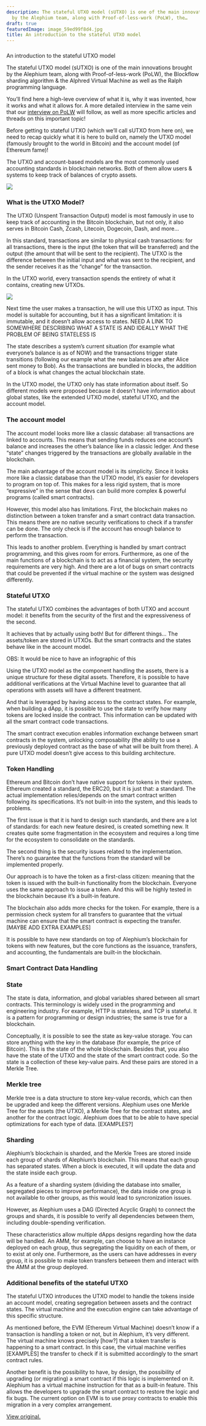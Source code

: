 ```yaml
---
description: The stateful UTXO model (sUTXO) is one of the main innovations brought
  by the Alephium team, along with Proof-of-less-work (PoLW), the…
draft: true
featuredImage: image_59ed99f8d4.jpg
title: An introduction to the stateful UTXO model
---
```


###

An introduction to the stateful UTXO model

The stateful UTXO model (sUTXO) is one of the main innovations brought by the Alephium team, along with Proof-of-less-work (PoLW), the Blockflow sharding algorithm & the Alphred Virtual Machine as well as the Ralph programming language.

You’ll find here a high-leve overview of what it is, why it was invented, how it works and what it allows for. A more detailed interview in the same vein that our <a href="https://medium.com/@alephium/tech-talk-1-the-ultimate-guide-to-proof-of-less-work-the-universe-and-everything-ba70644ab301" class="markup--anchor markup--p-anchor" data-href="https://medium.com/@alephium/tech-talk-1-the-ultimate-guide-to-proof-of-less-work-the-universe-and-everything-ba70644ab301" target="_blank">interview on PoLW</a> will follow, as well as more specific articles and threads on this important topic!

Before getting to stateful UTXO (which we’ll call sUTXO from here on), we need to recap quickly what it is here to build on, namely the UTXO model (famously brought to the world in Bitcoin) and the account model (of Ethereum fame)!

The UTXO and account-based models are the most commonly used accounting standards in blockchain networks. Both of them allow users & systems to keep track of balances of crypto assets.

![](image_59ed99f8d4.jpg)

### What is the UTXO Model?

The UTXO (Unspent Transaction Output) model is most famously in use to keep track of accounting in the Bitcoin blockchain, but not only, it also serves in Bitcoin Cash, Zcash, Litecoin, Dogecoin, Dash, and more…

In this standard, transactions are similar to physical cash transactions: for all transactions, there is the input (the token that will be transferred) and the output (the amount that will be sent to the recipient). The UTXO is the difference between the initial input and what was sent to the recipient, and the sender receives it as the “change” for the transaction.

In the UTXO world, every transaction spends the entirety of what it contains, creating new UTXOs.

![](image_7461ecb0dc.jpg)

Next time the user makes a transaction, he will use this UTXO as input. This model is suitable for accounting, but it has a significant limitation: it is immutable, and it doesn’t allow access to states. NEED A LINK TO SOMEWHERE DESCRIBING WHAT A STATE IS AND IDEALLY WHAT THE PROBLEM OF BEING STATELESS IS

The state describes a system’s current situation (for example what everyone’s balance is as of NOW) and the transactions trigger state transitions (following our example what the new balances are after Alice sent money to Bob). As the transactions are bundled in blocks, the addition of a block is what changes the actual blockchain state.

In the UTXO model, the UTXO only has state information about itself. So different models were proposed because it doesn’t have information about global states, like the extended UTXO model, stateful UTXO, and the account model.

### The account model

The account model looks more like a classic database: all transactions are linked to accounts. This means that sending funds reduces one account’s balance and increases the other’s balance like in a classic ledger. And these “state” changes triggered by the transactions are globally available in the blockchain.

The main advantage of the account model is its simplicity. Since it looks more like a classic database than the UTXO model, it’s easier for developers to program on top of. This makes for a less rigid system, that is more “expressive” in the sense that devs can build more complex & powerful programs (called smart contracts).

However, this model also has limitations. First, the blockchain makes no distinction between a token transfer and a smart contract data transaction. This means there are no native security verifications to check if a transfer can be done. The only check is if the account has enough balance to perform the transaction.

This leads to another problem. Everything is handled by smart contract programming, and this gives room for errors. Furthermore, as one of the main functions of a blockchain is to act as a financial system, the security requirements are very high. And there are a lot of bugs on smart contracts that could be prevented if the virtual machine or the system was designed differently.

### Stateful UTXO

The stateful UTXO combines the advantages of both UTXO and account model: it benefits from the security of the first and the expressiveness of the second.

It achieves that by actually using both! But for different things… The assets/token are stored in UTXOs. But the smart contracts and the states behave like in the account model.

OBS: It would be nice to have an infographic of this

Using the UTXO model as the component handling the assets, there is a unique structure for these digital assets. Therefore, it is possible to have additional verifications at the Virtual Machine level to guarantee that all operations with assets will have a different treatment.

And that is leveraged by having access to the contract states. For example, when building a dApp, it is possible to use the state to verify how many tokens are locked inside the contract. This information can be updated with all the smart contract code transactions.

The smart contract execution enables information exchange between smart contracts in the system, unlocking composability (the ability to use a previously deployed contract as the base of what will be built from there). A pure UTXO model doesn’t give access to this building architecture.

### Token Handling

Ethereum and Bitcoin don’t have native support for tokens in their system. Ethereum created a standard, the ERC20, but it is just that: a standard. The actual implementation relies/depends on the smart contract written following its specifications. It’s not built-in into the system, and this leads to problems.

The first issue is that it is hard to design such standards, and there are a lot of standards: for each new feature desired, is created something new. It creates quite some fragmentation in the ecosystem and requires a long time for the ecosystem to consolidate on the standards.

The second thing is the security issues related to the implementation. There’s no guarantee that the functions from the standard will be implemented properly.

Our approach is to have the token as a first-class citizen: meaning that the token is issued with the built-in functionality from the blockchain. Everyone uses the same approach to issue a token. And this will be highly tested in the blockchain because it’s a built-in feature.

The blockchain also adds more checks for the token. For example, there is a permission check system for all transfers to guarantee that the virtual machine can ensure that the smart contract is expecting the transfer. \[MAYBE ADD EXTRA EXAMPLES\]

It is possible to have new standards on top of Alephium’s blockchain for tokens with new features, but the core functions as the issuance, transfers, and accounting, the fundamentals are built-in the blockchain.

### Smart Contract Data Handling

### State

The state is data, information, and global variables shared between all smart contracts. This terminology is widely used in the programming and engineering industry. For example, HTTP is stateless, and TCP is stateful. It is a pattern for programming or design industries; the same is true for a blockchain.

Conceptually, it is possible to see the state as key-value storage. You can store anything with the key in the database (for example, the price of Bitcoin). This is the state of the whole blockchain. Besides that, you also have the state of the UTXO and the state of the smart contract code. So the state is a collection of these key-value pairs. And these pairs are stored in a Merkle Tree.

### Merkle tree

Merkle tree is a data structure to store key-value records, which can then be upgraded and keep the different versions. Alephium uses one Merkle Tree for the assets (the UTXO), a Merkle Tree for the contract states, and another for the contract logic. Alephium does that to be able to have special optimizations for each type of data. \[EXAMPLES?\]

### Sharding

Alephium’s blockchain is sharded, and the Merkle Trees are stored inside each group of shards of Alephium’s blockchain. This means that each group has separated states. When a block is executed, it will update the data and the state inside each group.

As a feature of a sharding system (dividing the database into smaller, segregated pieces to improve performance), the data inside one group is not available to other groups, as this would lead to syncronization issues.

However, as Alephium uses a DAG (Directed Acyclic Graph) to connect the groups and shards, it is possible to verify all dependencies between them, including double-spending verification.

These characteristics allow multiple dApps designs regarding how the data will be handled. An AMM, for example, can choose to have an instance deployed on each group, thus segregating the liquidity on each of them, or to exist at only one. Furthermore, as the users can have addresses in every group, it is possible to make token transfers between them and interact with the AMM at the group deployed.

### Additional benefits of the stateful UTXO

The stateful UTXO introduces the UTXO model to handle the tokens inside an account model, creating segregation between assets and the contract states. The virtual machine and the execution engine can take advantage of this specific structure.

As mentioned before, the EVM (Ethereum Virtual Machine) doesn’t know if a transaction is handling a token or not, but in Alephium, it’s very different. The virtual machine knows precisely \[how?\] that a token transfer is happening to a smart contract. In this case, the virtual machine verifies \[EXAMPLES\] the transfer to check if it is submitted accordingly to the smart contract rules.

Another benefit is the possibility to have, by design, the possibility of upgrading (or migrating) a smart contract if this logic is implemented on it. Alephium has a virtual machine instruction for that as a built-in feature. This allows the developers to upgrade the smart contract to restore the logic and fix bugs. The current option on EVM is to use proxy contracts to enable this migration in a very complex arrangement.

[View original.](https://medium.com/p/a3b97c591950)
